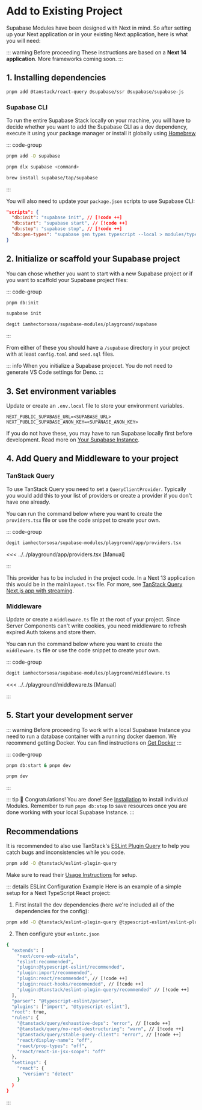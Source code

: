 # Add to Existing Project

Supabase Modules have been designed with Next in mind. So after setting up your Next application or in your existing Next application, here is what you will need:

::: warning Before proceeding
These instructions are based on a **Next 14 application**. More frameworks coming soon.
:::

## 1. Installing dependencies

```bash
pnpm add @tanstack/react-query @supabase/ssr @supabase/supabase-js
```

### Supabase CLI

To run the entire Supabase Stack locally on your machine, you will have to decide whether you want to add the Supabase CLI as a dev dependency, execute it using your package manager or install it globally using [Homebrew](https://brew.sh/)

::: code-group

```bash [pnpm as -D]
pnpm add -D supabase
```

```bash [pnpm dlx]
pnpm dlx supabase <command>
```

```bash [Homebrew]
brew install supabase/tap/supabase
```

:::

You will also need to update your `package.json` scripts to use Supabase CLI:

```json
"scripts": {
  "db:init": "supabase init", // [!code ++]
  "db:start": "supabase start", // [!code ++]
  "db:stop": "supabase stop", // [!code ++]
  "db:gen-types": "supabase gen types typescript --local > modules/types/index.ts" // [!code ++]
}
```

## 2. Initialize or scaffold your Supabase project

You can chose whether you want to start with a new Supabase project or if you want to scaffold your Supabase project files:

::: code-group

```bash [Using pnpm scripts]
pnpm db:init
```

```bash [Using Supabase CLI]
supabase init
```

```bash [Using degit]
degit iamhectorsosa/supabase-modules/playground/supabase
```

:::

From either of these you should have a `/supabase` directory in your project with at least `config.toml` and `seed.sql` files.

::: info
When you initialize a Supabase projecet. You do not need to generate VS Code settings for Deno.
:::

## 3. Set environment variables

Update or create an `.env.local` file to store your environment variables.

```.env
NEXT_PUBLIC_SUPABASE_URL=<SUPABASE_URL>
NEXT_PUBLIC_SUPABASE_ANON_KEY=<SUPANASE_ANON_KEY>
```

If you do not have these, you may have to run Supabase locally first before development. Read more on [Your Supabase Instance](/getting-started/supabase).

## 4. Add Query and Middleware to your project

### TanStack Query

To use TanStack Query you need to set a `QueryClientProvider`. Typically you would add this to your list of providers or create a provider if you don't have one already.

You can run the command below where you want to create the `providers.tsx` file or use the code snippet to create your own.

::: code-group

```bash [Using degit]
degit iamhectorsosa/supabase-modules/playground/app/providers.tsx
```

<<< ../../playground/app/providers.tsx [Manual]

:::

This provider has to be included in the project code. In a Next 13 application this would be in the main`layout.tsx` file. For more, see [TanStack Query Next.js app with streaming](https://tanstack.com/query/latest/docs/framework/react/examples/nextjs-suspense-streaming).

### Middleware

Update or create a `middleware.ts` file at the root of your project. Since Server Components can't write cookies, you need middleware to refresh expired Auth tokens and store them.

You can run the command below where you want to create the `middleware.ts` file or use the code snippet to create your own.

::: code-group

```bash [Using degit]
degit iamhectorsosa/supabase-modules/playground/middleware.ts
```

<<< ../../playground/middleware.ts [Manual]

:::

## 5. Start your development server

::: warning Before proceeding
To work with a local Supabase Instance you need to run a database container with a running docker daemon. We recommend getting Docker. You can find instructions on [Get Docker](https://docs.docker.com/get-docker/)
:::

::: code-group

```bash [Using a local Supabase Instance]
pnpm db:start & pnpm dev
```

```bash [Using a cloud Supabase Instance]
pnpm dev
```

:::

::: tip :tada: Congratulations!
You are done! See [Installation](/modules/installation) to install individual Modules. Remember to run `pnpm db:stop` to save resources once you are done working with your local Supabase Instance.
:::

## Recommendations

It is recommended to also use TanStack's [ESLint Plugin Query](https://tanstack.com/query/latest/docs/eslint/eslint-plugin-query) to help you catch bugs and inconsistencies while you code.

```bash
pnpm add -D @tanstack/eslint-plugin-query
```

Make sure to read their [Usage Instructions](https://tanstack.com/query/latest/docs/eslint/eslint-plugin-query#usage) for setup.

::: details ESLint Configuration Example
Here is an example of a simple setup for a Next TypeScript React project:

1. First install the dev dependencies (here we're included all of the dependencies for the config):

```bash
pnpm add -D @tanstack/eslint-plugin-query @typescript-eslint/eslint-plugin @typescript-eslint/parser eslint eslint-config-next eslint-plugin-import eslint-plugin-react eslint-plugin-react-hooks
```

2. Then configure your `eslintc.json`

```bash
{
  "extends": [
    "next/core-web-vitals",
    "eslint:recommended",
    "plugin:@typescript-eslint/recommended",
    "plugin:import/recommended",
    "plugin:react/recommended", // [!code ++]
    "plugin:react-hooks/recommended", // [!code ++]
    "plugin:@tanstack/eslint-plugin-query/recommended" // [!code ++]
  ],
  "parser": "@typescript-eslint/parser",
  "plugins": ["import", "@typescript-eslint"],
  "root": true,
  "rules": {
    "@tanstack/query/exhaustive-deps": "error", // [!code ++]
    "@tanstack/query/no-rest-destructuring": "warn", // [!code ++]
    "@tanstack/query/stable-query-client": "error", // [!code ++]
    "react/display-name": "off",
    "react/prop-types": "off",
    "react/react-in-jsx-scope": "off"
  },
  "settings": {
    "react": {
      "version": "detect"
    }
  }
}

```

:::
